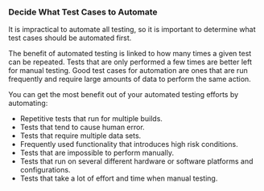 ### Decide What Test Cases to Automate
It is impractical to automate all testing, so it is important to determine what test cases should be automated first. 

The benefit of automated testing is linked to how many times a given test can be repeated. Tests that are only performed a few times are better left for manual testing. Good test cases for automation are ones that are run frequently and require large amounts of data to perform the same action.

You can get the most benefit out of your automated testing efforts by automating:
 - Repetitive tests that run for multiple builds.
 - Tests that tend to cause human error.
 - Tests that require multiple data sets.
 - Frequently used functionality that introduces high risk conditions.
 - Tests that are impossible to perform manually.
 - Tests that run on several different hardware or software platforms and configurations.
 - Tests that take a lot of effort and time when manual testing.